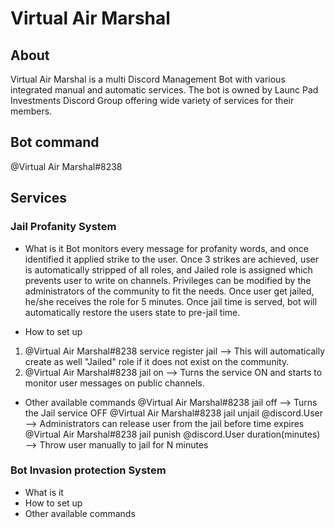 # Virtual Air Marshal

## About

Virtual Air Marshal is a multi Discord Management Bot with various integrated manual and automatic services.
The bot is owned by Launc Pad Investments Discord Group offering wide variety of services for their members.

## Bot command
@Virtual Air Marshal#8238 

## Services

### Jail Profanity System
- What is it
Bot monitors every message for profanity words, and once identified it applied strike to the user. Once 3 strikes are achieved, user is automatically
stripped of all roles, and Jailed role is assigned which prevents user to write on channels. Privileges can be modified by the administrators of the community
to fit the needs. Once user get jailed, he/she receives the role for 5 minutes. Once jail time is served, bot will automatically restore the users state to 
pre-jail time. 

- How to set up
1. @Virtual Air Marshal#8238 service register jail --> This will automatically create as well "Jailed" role if it does not exist on the community.
2. @Virtual Air Marshal#8238 jail on --> Turns the service ON and starts to monitor user messages on public channels.

- Other available commands
@Virtual Air Marshal#8238 jail off --> Turns the Jail service OFF
@Virtual Air Marshal#8238 jail unjail @discord.User --> Administrators can release user from the jail before time expires
@Virtual Air Marshal#8238 jail punish @discord.User duration(minutes) --> Throw user manually to jail for N minutes

### Bot Invasion protection System
- What is it
- How to set up
- Other available commands